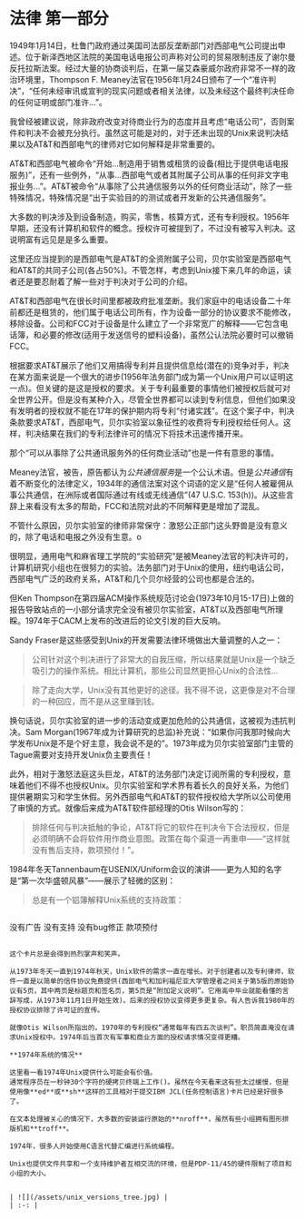 # 法律 第一部分

1949年1月14日，杜鲁门政府通过美国司法部反垄断部门对西部电气公司提出申述。位于新泽西地区法院的美国电话电报公司声称对公司的贸易限制违反了谢尔曼反托拉斯法案。经过大量的协商谈判后，在第一届艾森豪威尔政府非常不一样的政治环境里，Thompson F. Meaney法官在1956年1月24日颁布了一个“准许判决”，“任何未经审讯或宣判的现实问题或者相关法律，以及未经这个最终判决任命的任何证明或部门准许...”。

我曾经被建议说，除非政府改变对待商业行为的态度并且考虑“电话公司”，否则案件和判决不会被充分执行。虽然这可能是对的，对于还未出现的Unix来说判决结果以及AT&T和西部电气的律师对它如何解释是非常重要的。

AT&T和西部电气被命令“开始...制造用于销售或租赁的设备(相比于提供电话电报服务)”，还有一些例外，“从事...西部电气或者其附属子公司从事的任何非文字电报业务...”。AT&T被命令“从事除了公共通信服务以外的任何商业活动”，除了一些特殊情况，特殊情况是“出于实验目的的测试或者开发新的公共通信服务”。

大多数的判决涉及到设备制造，购买，零售，核算方式，还有专利授权。1956年早期，还没有计算机和软件的概念。授权许可被提到了，不过没有被写入判决。这说明富有远见是是多么重要。

这里还应当提到的是西部电气是AT&T的全资附属子公司，贝尔实验室是西部电气和AT&T的共同子公司(各占50%)。不管怎样，考虑到Unix接下来几年的命运，读者还是要忍耐着了解一些对于判决对于公司的介绍。

AT&T和西部电气在很长时间里都被政府批准垄断。我们家庭中的电话设备二十年前都还是租赁的，他们属于电话公司所有，作为设备一部分的协议要求不能修改，移除设备。公司和FCC对于设备是什么建立了一个非常宽广的解释——它包含电话簿，和必要的修改(适用于发送信号的塑料设备)，虽然公认法院必要时可以撤销FCC。

根据要求AT&T展示了他们又用搞得专利并且提供信息给(潜在的)竞争对手，判决在某方面来说是一个很大的进步(1956年法务部门成为第一个Unix用户可以证明这一点)。但关键的是这是授权的要求。关于专利最重要的事情他们被授权后就可对全世界公开。但是没有某种介入，尽管全世界都可以读到专利信息，但他们如果没有发明者的授权就不能在17年的保护期内将专利“付诸实践”。在这个案子中，判决条款要求AT&T，西部电气，贝尔实验室以象征性的收费将专利授权给任何人。这样，判决结果在我们的专利法律许可的情况下将技术迅速传播开来。

那个“可以从事除了公共通讯服务外的任何商业活动”也是一件有意思的事情。

Meaney法官，被告，原告都认为*公共通信服务*是一个公认术语。但是*公共通信*有着不断变化的法律定义，1934年的通信法案对这个词语的定义是“任何人被雇佣从事公共通信，在洲际或者国际通过有线或无线通信”(47 U.S.C. 153(h))。从这些言辞上来看没有太多的帮助，FCC和法院对此的不同解释更是增加了混乱。

不管什么原因，贝尔实验室的律师非常保守：激怒公正部门这头野兽是没有意义的，除了电话和电报之外没有生意。o

很明显，通用电气和麻省理工学院的“实验研究”是被Meaney法官的判决许可的，计算机研究小组也在很努力的实验。法务部门对于Unix的使用，纽约电话公司，西部电气广泛的政府关系，AT&T和几个贝尔经营的公司也都是合法的。

但Ken Thompson在第四届ACM操作系统规范讨论会(1973年10月15-17日)上做的报告导致站点的一小部分请求完全没有被贝尔实验室，AT&T以及西部电气所理睬。1974年于CACM上发布的改进后的论文引发的巨大反响。

Sandy Fraser是这些感受到Unix的开发需要法律环境做出大量调整的人之一：

> 公司针对这个判决进行了非常大的自我压缩，所以结果就是Unix是一个缺乏吸引力的操作系统。相比计算机，那些公司显然更担心Unix的合法性...

> 除了走向大学，Unix没有其他更好的途径。我不得不说，这更像是对不合理的一种回应，而不是从这里赚到钱。

换句话说，贝尔实验室的进一步的活动变成更加危险的公共通信，这被视为违抗判决。Sam Morgan(1967年成为计算研究的总监)补充说：“如果你问我那时候向大学发布Unix是不是个好主意，我会说不是的”。1973年成为贝尔实验室部门主管的Tague需要对支持开发Unix负主要责任！

此外，相对于激怒法庭这头巨龙，AT&T的法务部门决定订阅所需的专利授权，意味着他们不得不也授权Unix。贝尔实验室和学术界有着长久的良好关系，为他们提供暑期实习和学生休假。另外西部电气和AT&T的软件授权给大学所以公司使用了审慎的方式。就像后来成为AT&T软件部经理的Otis Wilson写的：

> 排除任何与判决抵触的争论，AT&T将它的软件在判决令下合法授权，但是必须明确不会将软件用作商业意图。政策在每个渠道一再重申——“这样就没有售后支持，款项预付！”。

1984年冬天Tannenbaum在USENIX/Uniform会议的演讲——更为人知的名字是“第一次华盛顿风暴”——展示了轻微的区别：

> 总是有一个铝簿解释Unix系统的支持政策：

> ```
>
没有广告
没有支持
没有bug修正
款项预付

```

这个卡片总是会得到热烈掌声和笑声。

从1973年冬天一直到1974年秋天，Unix软件的需求一直在增长。对于创建者以及专利律师，软件一直是以简单的信件协议免费提供(西部电气和加利福尼亚大学管理者之间关于第5版的原始协议有5页，其中两页是标题页和签名页，第5页是“附加定义说明”。它用高中毕业就能看懂的言辞写成，从1973年11月1日开始生效)。后来的授权协议变得更多更复杂。有人告诉我1980年的授权协议排除了许可证的宣传。

就像Otis Wilson所指出的，1970年的专利授权“通常每年有四五次谈判”。职员简直淹没在请求Unix授权中。1974年后当首次有军事和商业方面的授权请求情况变得更糟。

**1974年系统的情况**

这里看一看1974年Unix提供什么可能会有价值。
通常程序员在一秒钟30个字符的硬拷贝终端上工作()。虽然在今天看来这有些太过缓慢，但是使用像**ed**或**sh**这样的工具相对于提交IBM JCL(任务控制语言)卡片已经是好很多了。

在文本处理被关心的情况下，大多数的安装运行原始的**nroff**，虽然有些小组拥有图形排版机和**troff**。

1974年，很多人开始使用C语言代替汇编进行系统编程。

Unix也提供文件共享和一个支持维护者互相交流的环境，但是PDP-11/45的硬件限制了项目和小组的大小。


| ![](/assets/unix_versions_tree.jpg) |
| :-: |
